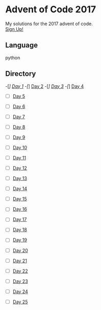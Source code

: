 # Advent of Code 2017
My solutions for the 2017 advent of code. 
<br>
[Sign Up!](http://adventofcode.com/2017)
<br>
## Language
python
## Directory
-[*] [Day 1](https://github.com/James-Burgess/aoc/tree/master/d1)
-[*] [Day 2](https://github.com/James-Burgess/aoc/tree/master/d2)
-[*] [Day 3](https://github.com/James-Burgess/aoc/tree/master/d3)
-[*] [Day 4](https://github.com/James-Burgess/aoc/tree/master/d4)
-[ ] [Day 5](https://github.com/James-Burgess/aoc/tree/master/d5)
-[ ] [Day 6](https://github.com/James-Burgess/aoc/tree/master/d6)
-[ ] [Day 7](https://github.com/James-Burgess/aoc/tree/master/d7)
-[ ] [Day 8](https://github.com/James-Burgess/aoc/tree/master/d8)
-[ ] [Day 9](https://github.com/James-Burgess/aoc/tree/master/d9)
-[ ] [Day 10](https://github.com/James-Burgess/aoc/tree/master/d10)
-[ ] [Day 11](https://github.com/James-Burgess/aoc/tree/master/d11)
-[ ] [Day 12](https://github.com/James-Burgess/aoc/tree/master/d12)
-[ ] [Day 13](https://github.com/James-Burgess/aoc/tree/master/d13)
-[ ] [Day 14](https://github.com/James-Burgess/aoc/tree/master/d14)
-[ ] [Day 15](https://github.com/James-Burgess/aoc/tree/master/d15)
-[ ] [Day 16](https://github.com/James-Burgess/aoc/tree/master/d16)
-[ ] [Day 17](https://github.com/James-Burgess/aoc/tree/master/d17)
-[ ] [Day 18](https://github.com/James-Burgess/aoc/tree/master/d18)
-[ ] [Day 19](https://github.com/James-Burgess/aoc/tree/master/d19)
-[ ] [Day 20](https://github.com/James-Burgess/aoc/tree/master/d20)
-[ ] [Day 21](https://github.com/James-Burgess/aoc/tree/master/d21)
-[ ] [Day 22](https://github.com/James-Burgess/aoc/tree/master/d22)
-[ ] [Day 23](https://github.com/James-Burgess/aoc/tree/master/d23)
-[ ] [Day 24](https://github.com/James-Burgess/aoc/tree/master/d24)
-[ ] [Day 25](https://github.com/James-Burgess/aoc/tree/master/d25)

